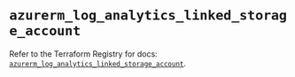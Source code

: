 # `azurerm_log_analytics_linked_storage_account`

Refer to the Terraform Registry for docs: [`azurerm_log_analytics_linked_storage_account`](https://registry.terraform.io/providers/hashicorp/azurerm/4.11.0/docs/resources/log_analytics_linked_storage_account).

